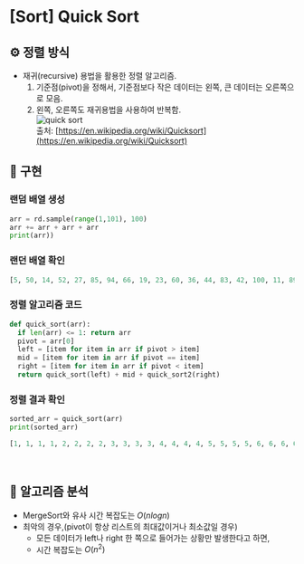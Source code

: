 # [Sort] Quick Sort

## ⚙️ 정렬 방식

- 재귀(recursive) 용법을 활용한 정렬 알고리즘.
  1. 기준점(pivot)을 정해서, 기준점보다 작은 데이터는 왼쪽, 큰 데이터는 오른쪽으로 모음.
  2. 왼쪽, 오른쪽도 재귀용법을 사용하여 반복함.  
  ![quick sort](https://upload.wikimedia.org/wikipedia/commons/6/6a/Sorting_quicksort_anim.gif)  
  출처: [https://en.wikipedia.org/wiki/Quicksort](https://en.wikipedia.org/wiki/Quicksort)  

## 📝 구현  

### 랜덤 배열 생성

  ```python
  arr = rd.sample(range(1,101), 100)
  arr += arr + arr + arr
  print(arr))
  ```  

### 랜던 배열 확인

  ```python
  [5, 50, 14, 52, 27, 85, 94, 66, 19, 23, 60, 36, 44, 83, 42, 100, 11, 89, 55, 28, 26, 57, 95, 30, 96, 81, 61, 12, 46, 16, 43, 70, 80, 39, 18, 65, 99, 33, 20, 45, 34, 98, 77, 8, 91, 38, 84, 35, 62, 10, 54, 64, 1, 87, 6, 88, 24, 17, 79, 9, 13, 51, 22, 59, 82, 75, 32, 29, 21, 78, 53, 25, 67, 73, 74, 68, 86, 2, 90, 72, 93, 63, 48, 97, 41, 58, 4, 71, 49, 92, 76, 56, 47, 15, 40, 3, 69, 7, 37, 31, 5, 50, 14, 52, 27, 85, 94, 66, 19, 23, 60, 36, 44, 83, 42, 100, 11, 89, 55, 28, 26, 57, 95, 30, 96, 81, 61, 12, 46, 16, 43, 70, 80, 39, 18, 65, 99, 33, 20, 45, 34, 98, 77, 8, 91, 38, 84, 35, 62, 10, 54, 64, 1, 87, 6, 88, 24, 17, 79, 9, 13, 51, 22, 59, 82, 75, 32, 29, 21, 78, 53, 25, 67, 73, 74, 68, 86, 2, 90, 72, 93, 63, 48, 97, 41, 58, 4, 71, 49, 92, 76, 56, 47, 15, 40, 3, 69, 7, 37, 31, 5, 50, 14, 52, 27, 85, 94, 66, 19, 23, 60, 36, 44, 83, 42, 100, 11, 89, 55, 28, 26, 57, 95, 30, 96, 81, 61, 12, 46, 16, 43, 70, 80, 39, 18, 65, 99, 33, 20, 45, 34, 98, 77, 8, 91, 38, 84, 35, 62, 10, 54, 64, 1, 87, 6, 88, 24, 17, 79, 9, 13, 51, 22, 59, 82, 75, 32, 29, 21, 78, 53, 25, 67, 73, 74, 68, 86, 2, 90, 72, 93, 63, 48, 97, 41, 58, 4, 71, 49, 92, 76, 56, 47, 15, 40, 3, 69, 7, 37, 31, 5, 50, 14, 52, 27, 85, 94, 66, 19, 23, 60, 36, 44, 83, 42, 100, 11, 89, 55, 28, 26, 57, 95, 30, 96, 81, 61, 12, 46, 16, 43, 70, 80, 39, 18, 65, 99, 33, 20, 45, 34, 98, 77, 8, 91, 38, 84, 35, 62, 10, 54, 64, 1, 87, 6, 88, 24, 17, 79, 9, 13, 51, 22, 59, 82, 75, 32, 29, 21, 78, 53, 25, 67, 73, 74, 68, 86, 2, 90, 72, 93, 63, 48, 97, 41, 58, 4, 71, 49, 92, 76, 56, 47, 15, 40, 3, 69, 7, 37, 31]
  ```

### 정렬 알고리즘 코드

  ```python
  def quick_sort(arr):
    if len(arr) <= 1: return arr
    pivot = arr[0]
    left = [item for item in arr if pivot > item]
    mid = [item for item in arr if pivot == item]
    right = [item for item in arr if pivot < item]
    return quick_sort(left) + mid + quick_sort2(right)
  ```

### 정렬 결과 확인

  ```python
  sorted_arr = quick_sort(arr)
  print(sorted_arr)
  ```

  ```python
  [1, 1, 1, 1, 2, 2, 2, 2, 3, 3, 3, 3, 4, 4, 4, 4, 5, 5, 5, 5, 6, 6, 6, 6, 7, 7, 7, 7, 8, 8, 8, 8, 9, 9, 9, 9, 10, 10, 10, 10, 11, 11, 11, 11, 12, 12, 12, 12, 13, 13, 13, 13, 14, 14, 14, 14, 15, 15, 15, 15, 16, 16, 16, 16, 17, 17, 17, 17, 18, 18, 18, 18, 19, 19, 19, 19, 20, 20, 20, 20, 21, 21, 21, 21, 22, 22, 22, 22, 23, 23, 23, 23, 24, 24, 24, 24, 25, 25, 25, 25, 26, 26, 26, 26, 27, 27, 27, 27, 28, 28, 28, 28, 29, 29, 29, 29, 30, 30, 30, 30, 31, 31, 31, 31, 32, 32, 32, 32, 33, 33, 33, 33, 34, 34, 34, 34, 35, 35, 35, 35, 36, 36, 36, 36, 37, 37, 37, 37, 38, 38, 38, 38, 39, 39, 39, 39, 40, 40, 40, 40, 41, 41, 41, 41, 42, 42, 42, 42, 43, 43, 43, 43, 44, 44, 44, 44, 45, 45, 45, 45, 46, 46, 46, 46, 47, 47, 47, 47, 48, 48, 48, 48, 49, 49, 49, 49, 50, 50, 50, 50, 51, 51, 51, 51, 52, 52, 52, 52, 53, 53, 53, 53, 54, 54, 54, 54, 55, 55, 55, 55, 56, 56, 56, 56, 57, 57, 57, 57, 58, 58, 58, 58, 59, 59, 59, 59, 60, 60, 60, 60, 61, 61, 61, 61, 62, 62, 62, 62, 63, 63, 63, 63, 64, 64, 64, 64, 65, 65, 65, 65, 66, 66, 66, 66, 67, 67, 67, 67, 68, 68, 68, 68, 69, 69, 69, 69, 70, 70, 70, 70, 71, 71, 71, 71, 72, 72, 72, 72, 73, 73, 73, 73, 74, 74, 74, 74, 75, 75, 75, 75, 76, 76, 76, 76, 77, 77, 77, 77, 78, 78, 78, 78, 79, 79, 79, 79, 80, 80, 80, 80, 81, 81, 81, 81, 82, 82, 82, 82, 83, 83, 83, 83, 84, 84, 84, 84, 85, 85, 85, 85, 86, 86, 86, 86, 87, 87, 87, 87, 88, 88, 88, 88, 89, 89, 89, 89, 90, 90, 90, 90, 91, 91, 91, 91, 92, 92, 92, 92, 93, 93, 93, 93, 94, 94, 94, 94, 95, 95, 95, 95, 96, 96, 96, 96, 97, 97, 97, 97, 98, 98, 98, 98, 99, 99, 99, 99, 100, 100, 100, 100]
  ```

<br>

## 🧮 알고리즘 분석  

- MergeSort와 유사 시간 복잡도는 $O(nlogn)$
- 최악의 경우,(pivot이 항상 리스트의 최대값이거나 최소값일 경우)
  + 모든 데이터가 left나 right 한 쪽으로 들어가는 상황만 발생한다고 하면,
  + 시간 복잡도는 $O(n^2)$
